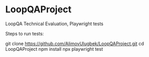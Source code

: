 # LoopQAProject
LoopQA Technical Evaluation, Playwright tests

Steps to run tests:

git clone https://github.com/AlimovUlugbek/LoopQAProject.git
cd LoopQAProject
npm install
npx playwright test
